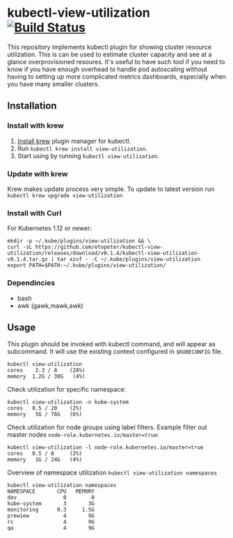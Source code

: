 # kubectl-view-utilization [![Build Status](https://travis-ci.org/etopeter/kubectl-view-utilization.svg?branch=master)](https://travis-ci.org/etopeter/kubectl-view-utilization)

This repository implements kubectl plugin for showing cluster resource utilization. 
This is can be used to estimate cluster capacity and see at a glance overprovisioned resoures.
It's useful to have such tool if you need to know if you have enough overhead to handle pod autoscaling
without having to setting up more complicated metrics dashboards, especially when you have many smaller clusters.

## Installation
### Install with krew
1. [Install krew](https://github.com/GoogleContainerTools/krew) plugin manager for kubectl.
2. Run `kubectl krew install view-utilization`.
3. Start using by running `kubectl view-utilization`.

### Update with krew
Krew makes update process very simple. To update to latest version run `kubectl krew upgrade view-utilization`


### Install with Curl
For Kubernetes 1.12 or newer:
```shell
mkdir -p ~/.kube/plugins/view-utilization && \
curl -sL https://github.com/etopeter/kubectl-view-utilization/releases/download/v0.1.4/kubectl-view-utilization-v0.1.4.tar.gz | tar xzvf - -C ~/.kube/plugins/view-utilization
export PATH=$PATH:~/.kube/plugins/view-utilization/
```

### Dependincies

- bash
- awk (gawk,mawk,awk)


## Usage
This plugin should be invoked with kubectl command, and will appear as subcommand. It will use the existing context configured in `$KUBECONFIG` file.

```shell
kubectl view-utilization                          
cores    2.3 / 8    (28%)
memory  1.2G / 30G   (4%)
```
Check utilization for specific namespace:

```shell
kubectl view-utilization -n kube-system
cores   0.5 / 20    (2%)
memory   5G / 76G   (6%)
```

Check utilization for node groups using label filters.
Example filter out master nodes `node-role.kubernetes.io/master=true`:

```shell
kubectl view-utilization -l node-role.kubernetes.io/master=true
cores   0.5 / 8     (2%)
memory   1G / 24G   (4%)
```

Overview of namespace utilization `kubectl view-utilization namespaces`
```shell
kubectl view-utilization namespaces
NAMESPACE       CPU   MEMORY
dev               0        0
kube-system       3       3G
monitoring      0.3     1.5G
prewiew           4       9G
rc                4       9G
qa                4       9G
```
